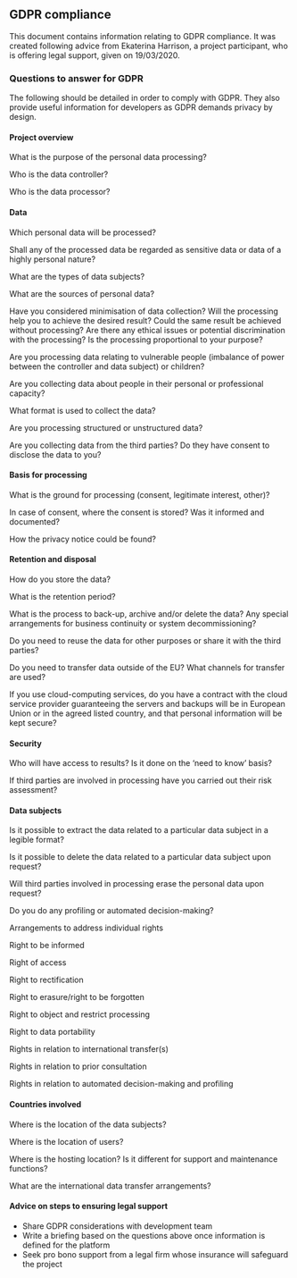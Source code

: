 ## GDPR compliance

This document contains information relating to GDPR compliance. 
It was created following advice from Ekaterina Harrison, a project participant, who is offering legal support, given on 19/03/2020.

### Questions to answer for GDPR

The following should be detailed in order to comply with GDPR. They also provide useful information for developers as GDPR demands privacy by design. 

#### Project overview

What is the purpose of the personal data processing?

Who is the data controller?

Who is the data processor?

#### Data

Which personal data will be processed?

Shall any of the processed data be regarded as sensitive data or data of a highly personal nature?

What are the types of data subjects?

What are the sources of personal data?

Have you considered minimisation of data collection? Will the processing help you to achieve the desired result? Could the same result be achieved without processing? Are there any ethical issues or potential discrimination with the processing? Is the processing proportional to your purpose?

Are you processing data relating to vulnerable people (imbalance of power between the controller and data subject) or children?

Are you collecting data about people in their personal or professional capacity?

What format is used to collect the data?

Are you processing structured or unstructured data?

Are you collecting data from the third parties? Do they have consent to disclose the data to you?

#### Basis for processing

What is the ground for processing (consent, legitimate interest, other)?

In case of consent, where the consent is stored? Was it informed and documented?

How the privacy notice could be found?

#### Retention and disposal

How do you store the data?

What is the retention period?

What is the process to back-up, archive and/or delete the data? Any special arrangements for business continuity or system decommissioning?

Do you need to reuse the data for other purposes or share it with the third parties?

Do you need to transfer data outside of the EU? What channels for transfer are used?

If you use cloud-computing services, do you have a contract with the cloud service provider guaranteeing the servers and backups will be in European Union or in the agreed listed country, and that personal information will be kept secure?

#### Security

Who will have access to results? Is it done on the ‘need to know’ basis?

If third parties are involved in processing have you carried out their risk assessment?

#### Data subjects

Is it possible to extract the data related to a particular data subject in a legible format?

Is it possible to delete the data related to a particular data subject upon request?

Will third parties involved in processing erase the personal data upon request?

Do you do any profiling or automated decision-making?

Arrangements to address individual rights

Right to be informed

Right of access

Right to rectification

Right to erasure/right to be forgotten

Right to object and restrict processing

Right to data portability

Rights in relation to international transfer(s)

Rights in relation to prior consultation

Rights in relation to automated decision-making and profiling

#### Countries involved

Where is the location of the data subjects?

Where is the location of users?

Where is the hosting location? Is it different for support and maintenance functions?

What are the international data transfer arrangements?

#### Advice on steps to ensuring legal support

* Share GDPR considerations with development team 
* Write a briefing based on the questions above once information is defined for the platform
* Seek pro bono support from a legal firm whose insurance will safeguard the project

